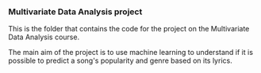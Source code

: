 ### Multivariate Data Analysis project
This is the folder that contains the code for the project on the Multivariate Data Analysis course.

The main aim of the project is to use machine learning to understand if it is possible to predict a song's popularity and genre based on its lyrics.
